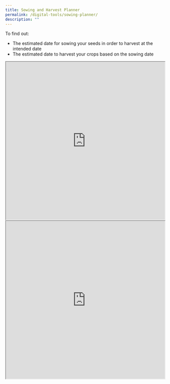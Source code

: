 ```yaml
---
title: Sowing and Harvest Planner
permalink: /digital-tools/sowing-planner/
description: ""
---
```

To find out:
* The estimated date for sowing your seeds in order to harvest at the intended date
* The estimated date to harvest your crops based on the sowing date

<iframe style="width:100%;height:500px" src="https://www.checkfirst.gov.sg/c/97e60ed3-c660-4ab6-b609-98f84e9ac161"></iframe>

<iframe style="width:100%;height:500px" src="https://www.checkfirst.gov.sg/c/00144442-e80b-4725-b1a3-71b2cfd13ba6"></iframe>